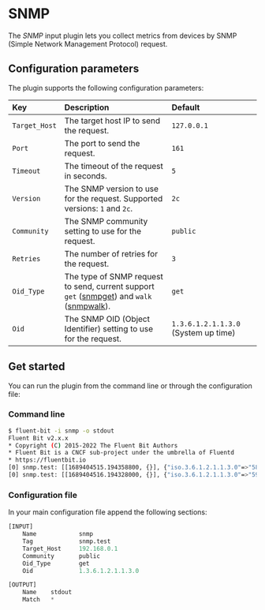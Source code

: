 # SNMP

The _SNMP_ input plugin lets you collect metrics from devices by SNMP (Simple Network Management Protocol) request.

## Configuration parameters

The plugin supports the following configuration parameters:

| Key | Description | Default |
| :--- | :--- | :--- |
| `Target_Host`  | The target host IP to send the request. | `127.0.0.1` |
| `Port` | The port to send the request. | `161` |
| `Timeout` | The timeout of the request in seconds. | `5` |
| `Version` | The SNMP version to use for the request. Supported versions: `1` and `2c`. |  `2c` |
| `Community` | The SNMP community setting to use for the request. | `public` |
| `Retries` |The number of retries for the request. | `3` |
| `Oid_Type` | The type of SNMP request to send, current support `get` ([snmpget](https://net-snmp.sourceforge.io/wiki/index.php/TUT:snmpget)) and `walk` ([snmpwalk](https://net-snmp.sourceforge.io/wiki/index.php/TUT:snmpwalk)). | `get` |
| `Oid` | The SNMP OID (Object Identifier) setting to use for the request. | `1.3.6.1.2.1.1.3.0` (System up time) |

## Get started

You can run the plugin from the command line or through the configuration file:

### Command line

```bash
$ fluent-bit -i snmp -o stdout
Fluent Bit v2.x.x
* Copyright (C) 2015-2022 The Fluent Bit Authors
* Fluent Bit is a CNCF sub-project under the umbrella of Fluentd
* https://fluentbit.io
[0] snmp.test: [[1689404515.194358800, {}], {"iso.3.6.1.2.1.1.3.0"=>"58"}]
[0] snmp.test: [[1689404516.194328000, {}], {"iso.3.6.1.2.1.1.3.0"=>"59"}]
```

### Configuration file

In your main configuration file append the following sections:

```python
[INPUT]
    Name            snmp
    Tag             snmp.test
    Target_Host     192.168.0.1
    Community       public
    Oid_Type        get
    Oid             1.3.6.1.2.1.1.3.0

[OUTPUT]
    Name    stdout
    Match   *
```

